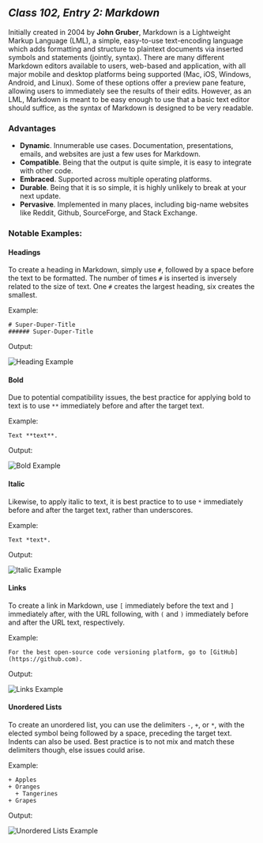 ## *Class 102, Entry 2: Markdown*

Initially created in 2004 by **John Gruber**, Markdown is a Lightweight Markup Language (LML), a simple, easy-to-use text-encoding language which adds formatting and structure to plaintext documents via inserted symbols and statements (jointly, syntax). There are many different Markdown editors available to users, web-based and application, with all major mobile and desktop platforms being supported (Mac, iOS, Windows, Android, and Linux). Some of these options offer a preview pane feature, allowing users to immediately see the results of their edits. However, as an LML, Markdown is meant to be easy enough to use that a basic text editor should suffice, as the syntax of Markdown is designed to be very readable.

### Advantages

+ **Dynamic**. Innumerable use cases. Documentation, presentations, emails, and websites are just a few uses for Markdown.
+ **Compatible**. Being that the output is quite simple, it is easy to integrate with other code.
+ **Embraced**. Supported across multiple operating platforms.
+ **Durable**. Being that it is so simple, it is highly unlikely to break at your next update.
+ **Pervasive**. Implemented in many places, including big-name websites like Reddit, Github, SourceForge, and Stack Exchange.

### Notable Examples:

#### Headings

To create a heading in Markdown, simply use `#`, followed by a space before the text to be formatted. The number of times `#` is inserted is inversely related to the size of text. One `#` creates the largest heading, six creates the smallest.

Example:

```
# Super-Duper-Title
###### Super-Duper-Title
```
Output:

![Heading Example](https://github.com/Bradley-Hower/reading-notes/assets/139923955/929eccb6-fd37-4ec7-af8e-2c8f1734431a)

#### Bold

Due to potential compatibility issues, the best practice for applying bold to text is to use `**` immediately before and after the target text.

Example:

```
Text **text**.
```
Output:

![Bold Example](https://github.com/Bradley-Hower/reading-notes/assets/139923955/f2788fd5-b487-43fa-97c7-1040f7d68718)


#### Italic

Likewise, to apply italic to text, it is best practice to to use `*` immediately before and after the target text, rather than underscores.

Example:

```
Text *text*.
```
Output:

![Italic Example](https://github.com/Bradley-Hower/reading-notes/assets/139923955/66e5219d-72d3-407e-914d-b09e30ec1a97)


#### Links

To create a link in Markdown, use `[` immediately before the text and `]` immediately after, with the URL following, with `(` and `)` immediately before and after the URL text, respectively. 

Example:

```
For the best open-source code versioning platform, go to [GitHub](https://github.com).
```

Output:

![Links Example](https://github.com/Bradley-Hower/reading-notes/assets/139923955/e98811b3-cb1c-4277-867b-7e82f8b1ed6a)



#### Unordered Lists

To create an unordered list, you can use the delimiters `-`, `+`, or `*`, with the elected symbol being followed by a space, preceding the target text. Indents can also be used. Best practice is to not mix and match these delimiters though, else issues could arise. 

Example:

```
+ Apples
+ Oranges
  + Tangerines
+ Grapes
```

Output:

![Unordered Lists Example](https://github.com/Bradley-Hower/reading-notes/assets/139923955/2abe2abd-8970-49c7-90b1-b55ebc14bcd3)
